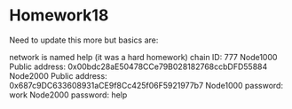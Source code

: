 # Homework18

Need to update this more but basics are:

network is named help (it was a hard homework)
chain ID: 777
Node1000 Public address:   0x00bdc28aE50478CCe79B028182768ccbDFD55884
Node2000 Public address:   0x687c9DC633608931aCE9f8Cc425f06F5921977b7
Node1000 password: work
Node2000 password: help